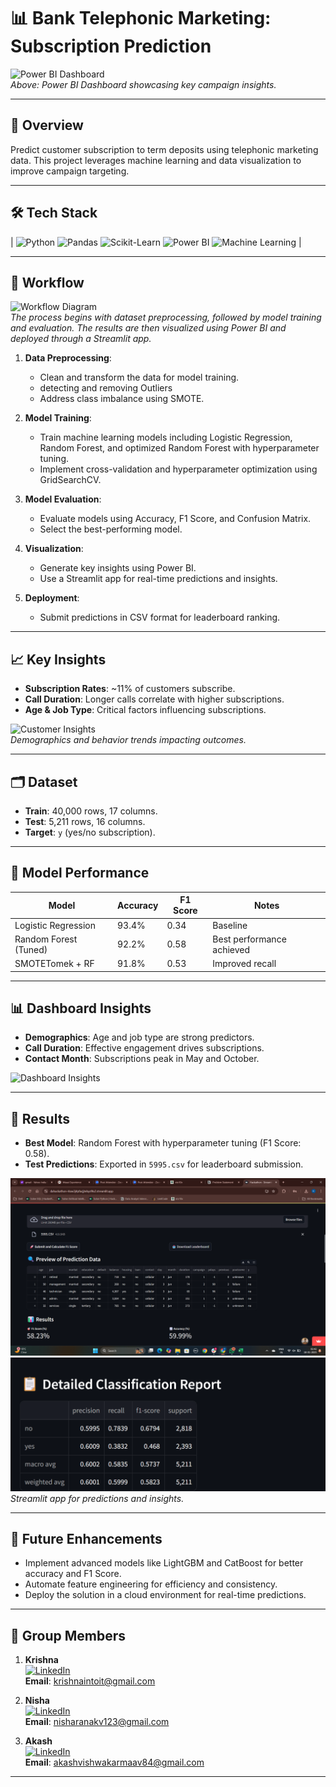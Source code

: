 # **📊 Bank Telephonic Marketing: Subscription Prediction**

![Power BI Dashboard]()  
*Above: Power BI Dashboard showcasing key campaign insights.*

---

## **🔗 Overview**
Predict customer subscription to term deposits using telephonic marketing data. This project leverages machine learning and data visualization to improve campaign targeting.

---

## **🛠 Tech Stack**

| ![Python](https://img.shields.io/badge/Python-3776AB?style=for-the-badge&logo=python&logoColor=white)  ![Pandas](https://img.shields.io/badge/Pandas-150458?style=for-the-badge&logo=pandas&logoColor=white)  ![Scikit-Learn](https://img.shields.io/badge/Scikit--Learn-F7931E?style=for-the-badge&logo=scikit-learn&logoColor=white)  ![Power BI](https://img.shields.io/badge/Power_BI-F2C811?style=for-the-badge&logo=power-bi&logoColor=black)  ![Machine Learning](https://img.shields.io/badge/Machine%20Learning-FF6F61?style=for-the-badge&logo=appveyor&logoColor=white) |

---

## **🔄 Workflow**

![Workflow Diagram](images/workflow.png)  
*The process begins with dataset preprocessing, followed by model training and evaluation. The results are then visualized using Power BI and deployed through a Streamlit app.*

1. **Data Preprocessing**:  
   - Clean and transform the data for model training.
   - detecting and removing Outliers
   - Address class imbalance using SMOTE.

2. **Model Training**:  
   - Train machine learning models including Logistic Regression, Random Forest, and optimized Random Forest with hyperparameter tuning.  
   - Implement cross-validation and hyperparameter optimization using GridSearchCV.

3. **Model Evaluation**:  
   - Evaluate models using Accuracy, F1 Score, and Confusion Matrix.  
   - Select the best-performing model.

4. **Visualization**:  
   - Generate key insights using Power BI.  
   - Use a Streamlit app for real-time predictions and insights.

5. **Deployment**:  
   - Submit predictions in CSV format for leaderboard ranking.

---

## **📈 Key Insights**
- **Subscription Rates**: ~11% of customers subscribe.
- **Call Duration**: Longer calls correlate with higher subscriptions.
- **Age & Job Type**: Critical factors influencing subscriptions.

![Customer Insights](images/customer_insights.png)  
*Demographics and behavior trends impacting outcomes.*

---

## **🗂 Dataset**
- **Train**: 40,000 rows, 17 columns.
- **Test**: 5,211 rows, 16 columns.
- **Target**: `y` (yes/no subscription).

---

## **🤖 Model Performance**

| **Model**           | **Accuracy** | **F1 Score** | **Notes**                 |
|----------------------|--------------|--------------|---------------------------|
| Logistic Regression  | 93.4%        | 0.34         | Baseline                  |
| Random Forest (Tuned)| 92.2%        | 0.58         | Best performance achieved |
| SMOTETomek + RF      | 91.8%        | 0.53         | Improved recall           |

---

## **📊 Dashboard Insights**
- **Demographics**: Age and job type are strong predictors.  
- **Call Duration**: Effective engagement drives subscriptions.  
- **Contact Month**: Subscriptions peak in May and October.

![Dashboard Insights](images/dashboard_trends.png)

---

## **📌 Results**
- **Best Model**: Random Forest with hyperparameter tuning (F1 Score: 0.58).  
- **Test Predictions**: Exported in `5995.csv` for leaderboard submission.

![AccuracyScore](https://github.com/akashBhaiya/5995/blob/main/accuracy_score.png)  
![Full_Report](https://github.com/akashBhaiya/5995/blob/main/detail_report.png)
*Streamlit app for predictions and insights.*

---

## **🔮 Future Enhancements**
- Implement advanced models like LightGBM and CatBoost for better accuracy and F1 Score.
- Automate feature engineering for efficiency and consistency.
- Deploy the solution in a cloud environment for real-time predictions.

---

## **👥 Group Members**

1. **Krishna**  
   [![LinkedIn](https://img.shields.io/badge/LinkedIn-0A66C2?style=for-the-badge&logo=linkedin&logoColor=white)](https://www.linkedin.com/in/krushna-chandra-nayak-b18a55176/)  
   **Email**: krishnaintoit@gmail.com  

2. **Nisha**  
   [![LinkedIn](https://img.shields.io/badge/LinkedIn-0A66C2?style=for-the-badge&logo=linkedin&logoColor=white)](https://www.linkedin.com/in/nisha-rana-185189216/)  
   **Email**: nisharanakv123@gmail.com

3. **Akash**  
   [![LinkedIn](https://img.shields.io/badge/LinkedIn-0A66C2?style=for-the-badge&logo=linkedin&logoColor=white)](https://www.linkedin.com/in/ananya-example)  
   **Email**: akashvishwakarmaav84@gmail.com

--- 
